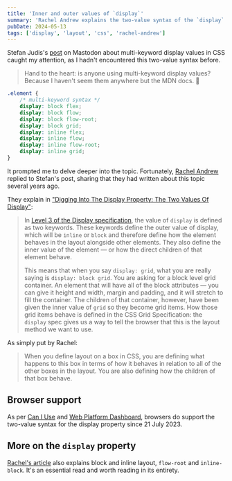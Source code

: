```yaml
---
title: 'Inner and outer values of `display`'
summary: 'Rachel Andrew explains the two-value syntax of the `display` property, clarifying how it affects element layout and child behavior in CSS.'
pubDate: 2024-05-13
tags: ['display', 'layout', 'css', 'rachel-andrew']
---
```


Stefan Judis's [post](https://front-end.social/@stefan/112426743422409016) on Mastodon about multi-keyword display values in CSS caught my attention, as I hadn't encountered this two-value syntax before.

> Hand to the heart: is anyone using multi-keyword display values? Because I haven't seem them anywhere but the MDN docs. 🫣

```css
.element {
	/* multi-keyword syntax */
	display: block flex;
	display: block flow;
	display: block flow-root;
	display: block grid;
	display: inline flex;
	display: inline flow;
	display: inline flow-root;
	display: inline grid;
}
```

It prompted me to delve deeper into the topic. Fortunately, [Rachel Andrew](https://rachelandrew.co.uk/) replied to Stefan's post, sharing that they had written about this topic several years ago.

They explain in ["Digging Into The Display Property: The Two Values Of Display"](https://www.smashingmagazine.com/2019/04/display-two-value/):

> In [Level 3 of the Display specification](https://www.w3.org/TR/css-display-3), the value of `display` is defined as two keywords. These keywords define the outer value of display, which will be `inline` or `block` and therefore define how the element behaves in the layout alongside other elements. They also define the inner value of the element — or how the direct children of that element behave.
>
> This means that when you say `display: grid`, what you are really saying is `display: block grid`. You are asking for a block level grid container. An element that will have all of the block attributes — you can give it height and width, margin and padding, and it will stretch to fill the container. The children of that container, however, have been given the inner value of `grid` so they become grid items. How those grid items behave is defined in the CSS Grid Specification: the `display` spec gives us a way to tell the browser that this is the layout method we want to use.

As simply put by Rachel:

> When you define layout on a box in CSS, you are defining what happens to this box in terms of how it behaves in relation to all of the other boxes in the layout. You are also defining how the children of that box behave.

## Browser support

As per [Can I Use](https://caniuse.com/?search=display%20multi) and [Web Platform Dashboard](https://webstatus.dev/features/two-value-display?q=display), browsers do support the two-value syntax for the display property since 21 July 2023.

## More on the `display` property

[Rachel's article](https://www.smashingmagazine.com/2019/04/display-two-value/) also explains block and inline layout, `flow-root` and `inline-block`. It's an essential read and worth reading in its entirety.
